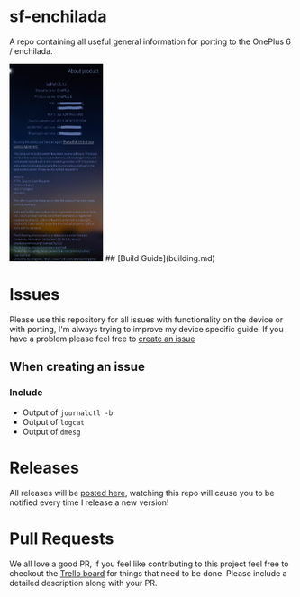 # sf-enchilada

A repo containing all useful general information for porting to the OnePlus 6 / enchilada.

<img src="images/about.png" alt="about" style="max-width:33%;">
## [Build Guide](building.md)

# Issues

Please use this repository for all issues with functionality on the device or with porting, I'm always trying to improve my device specific guide. If you have a problem please feel free to [create an issue](https://github.com/sailfish-oneplus6/sf-enchilada/issues/new)

## When creating an issue

### Include

* Output of `journalctl -b`
* Output of `logcat`
* Output of `dmesg`

# Releases

All releases will be [posted here](https://github.com/sailfish-oneplus6/sf-enchilada/releases), watching this repo will cause you to be notified every time I release a new version!

# Pull Requests

We all love a good PR, if you feel like contributing to this project feel free to checkout the [Trello board](https://trello.com/b/xHiboUsv/sfos-enchilada) for things that need to be done.
Please include a detailed description along with your PR.